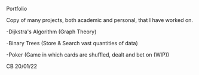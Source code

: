 ﻿Portfolio

Copy of many projects, both academic and personal, that I have worked on.

-Dijkstra's Algorithm (Graph Theory)

-Binary Trees (Store & Search vast quantities of data)

-Poker (Game in which cards are shuffled, dealt and bet on (WIP))

CB 20/01/22
